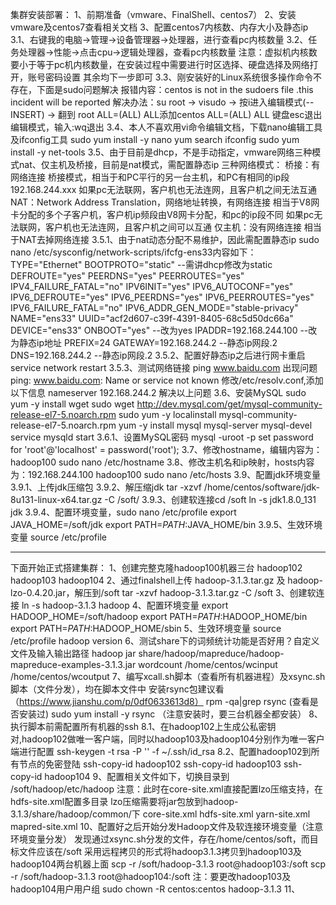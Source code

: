 集群安装部署：
1、前期准备（vmware、FinalShell、centos7）
2、安装vmware及centos7查看相关文档
3、配置centos7内核数、内存大小及静态ip
    3.1、右键我的电脑->管理->设备管理器->处理器，进行查看pc内核数量
    3.2、任务处理器->性能->点击cpu->逻辑处理器，查看pc内核数量
    注意：虚拟机内核数要小于等于pc机内核数量，在安装过程中需要进行时区选择、硬盘选择及网络打开，账号密码设置
    其余均下一步即可
    3.3、刚安装好的Linux系统很多操作命令不存在，下面是sudo问题解决
        报错内容：centos is not in the sudoers file .this incident will be reported
        解决办法：su root -> visudo -> 按i进入编辑模式(--INSERT) ->
                翻到 root    ALL=(ALL)       ALL添加centos    ALL=(ALL)       ALL
                键盘esc退出编辑模式，输入:wq退出
    3.4、本人不喜欢用vi命令编辑文档，下载nano编辑工具及ifconfig工具
        sudo yum install -y nano
        yum search ifconfig
        sudo yum install -y net-tools
    3.5、由于目前是dhcp，不是手动指定，vmware网络三种模式nat、仅主机及桥接，目前是nat模式，需配置静态ip
        三种网络模式：
            桥接：有网络连接
                桥接模式，相当于和PC平行的另一台主机，和PC有相同的ip段192.168.244.xxx
                如果pc无法联网，客户机也无法连网，且客户机之间无法互通
            NAT：Network Address Translation，网络地址转换，有网络连接
                相当于V8网卡分配的多个子客户机，客户机ip频段由V8网卡分配，和pc的ip段不同
                如果pc无法联网，客户机也无法连网，且客户机之间可以互通
            仅主机：没有网络连接
                相当于NAT去掉网络连接
        3.5.1、由于nat动态分配不易维护，因此需配置静态ip
            sudo nano /etc/sysconfig/network-scripts/ifcfg-ens33内容如下：
                TYPE="Ethernet"
                BOOTPROTO="static"  --需讲dhcp修改为static
                DEFROUTE="yes"
                PEERDNS="yes"
                PEERROUTES="yes"
                IPV4_FAILURE_FATAL="no"
                IPV6INIT="yes"
                IPV6_AUTOCONF="yes"
                IPV6_DEFROUTE="yes"
                IPV6_PEERDNS="yes"
                IPV6_PEERROUTES="yes"
                IPV6_FAILURE_FATAL="no"
                IPV6_ADDR_GEN_MODE="stable-privacy"
                NAME="ens33"
                UUID="acf2d607-c39f-4391-8405-68c5d50dc66a"
                DEVICE="ens33"
                ONBOOT="yes"  --改为yes
                IPADDR=192.168.244.100   --改为静态ip地址
                PREFIX=24
                GATEWAY=192.168.244.2    --静态ip网段.2
                DNS=192.168.244.2        --静态ip网段.2
        3.5.2、配置好静态ip之后进行网卡重启
            service network restart
        3.5.3、测试网络链接
            ping www.baidu.com
            出现问题ping: www.baidu.com: Name or service not known
            修改/etc/resolv.conf,添加以下信息
            nameserver 192.168.244.2
            解决以上问题
    3.6、安装MySQL
        sudo yum -y install wget
        sudo wget http://dev.mysql.com/get/mysql-community-release-el7-5.noarch.rpm
        sudo yum -y localinstall mysql-community-release-el7-5.noarch.rpm
        yum -y install mysql mysql-server mysql-devel
        service mysqld start
        3.6.1、设置MySQL密码
            mysql -uroot -p
            set password for 'root'@'localhost' = password('root');
    3.7、修改hostname，编辑内容为：hadoop100
        sudo nano /etc/hostname
    3.8、修改主机名和ip映射，hosts内容为：192.168.244.100 hadoop100
        sudo nano /etc/hosts
    3.9、配置jdk环境变量
        3.9.1、上传jdk压缩包
        3.9.2、解压缩jdk
            tar -xzvf /home/centos/software/jdk-8u131-linux-x64.tar.gz -C /soft/
        3.9.3、创建软连接cd /soft
            ln -s jdk1.8.0_131 jdk
        3.9.4、配置环境变量，sudo nano /etc/profile
            export JAVA_HOME=/soft/jdk
            export PATH=$PATH:$JAVA_HOME/bin
        3.9.5、生效环境变量
            source /etc/profile
***************************************************************************************************
下面开始正式搭建集群：
1、创建完整克隆hadoop100机器三台 hadoop102 hadoop103 hadoop104
2、通过finalshell上传 hadoop-3.1.3.tar.gz 及  hadoop-lzo-0.4.20.jar，解压到/soft
    tar -xzvf hadoop-3.1.3.tar.gz -C /soft
3、创建软连接 ln -s hadoop-3.1.3 hadoop
4、配置环境变量
    export HADOOP_HOME=/soft/hadoop
    export PATH=$PATH:$HADOOP_HOME/bin
    export PATH=$PATH:$HADOOP_HOME/sbin
5、生效环境变量
    source /etc/profile
    hadoop version
6、测试share下的词频统计功能是否好用？自定义文件及输入输出路径
    hadoop jar share/hadoop/mapreduce/hadoop-mapreduce-examples-3.1.3.jar wordcount /home/centos/wcinput /home/centos/wcoutput
7、编写xcall.sh脚本（查看所有机器进程）及xsync.sh脚本（文件分发），均在脚本文件中
    安装rsync包建议看（https://www.jianshu.com/p/0df0633613d8）
    rpm -qa|grep rsync   (查看是否安装过)
    sudo yum install -y rsync  （注意安装时，要三台机器全都安装）
8、执行脚本前需配置所有机器的ssh
    8.1、在hadoop102上生成公私密钥对,hadoop102做唯一客户端，同时以hadoop103及hadoop104分别作为唯一客户端进行配置
        ssh-keygen -t rsa -P '' -f ~/.ssh/id_rsa
    8.2、配置hadoop102到所有节点的免密登陆
        ssh-copy-id hadoop102
        ssh-copy-id hadoop103
        ssh-copy-id hadoop104
9、配置相关文件如下，切换目录到 /soft/hadoop/etc/hadoop
    注意：此时在core-site.xml直接配置lzo压缩支持，在hdfs-site.xml配置多目录
    lzo压缩需要将jar包放到hadoop-3.1.3/share/hadoop/common/下
    core-site.xml
    hdfs-site.xml
    yarn-site.xml
    mapred-site.xml
10、配置好之后开始分发Hadoop文件及软连接环境变量（注意环境变量分发）
    发现通过xsync.sh分发的文件，存在/home/centos/soft，而目标文件应该在/soft
    采用远程拷贝的形式将hadoop3.1.3拷贝到hadoop103及hadoop104两台机器上面
    scp -r /soft/hadoop-3.1.3 root@hadoop103:/soft
    scp -r /soft/hadoop-3.1.3 root@hadoop104:/soft
    注：要更改hadoop103及hadoop104用户用户组
    sudo chown -R centos:centos hadoop-3.1.3
11、












